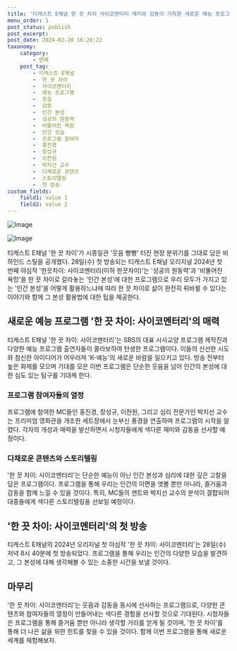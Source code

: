 ```yaml
---
title: '티캐스트 E채널 한 끗 차이 사이코멘터리 재미와 감동이 가득한 새로운 예능 프로그램'
menu_order: 1
post_status: publish
post_excerpt: 
post_date: 2024-02-20 16:20:22
taxonomy:
    category:
        - 연예
    post_tag:
        - 티캐스트 E채널
        -  한 끗 차이
        -  사이코멘터리
        -  예능 프로그램
        -  웃음
        -  감동
        -  인간 본성
        -  성공의 원동력
        -  비뚤어진 욕망
        -  인간 모습
        -  프로그램 참여자
        -  홍진경
        -  장성규
        -  이찬원
        -  박지선 교수
        -  다채로운 콘텐츠
        -  스토리텔링
        -  첫 방송
custom_fields:
    field1: value 1
    field2: value 2
---
```


![Image](https://ssl.pstatic.net/mimgnews/image/408/2024/02/19/0000215207_001_20240219125201400.jpg?type=w540)

![Image](https://mimgnews.pstatic.net/image/408/2024/02/19/0000215207_002_20240219125201450.jpg?type=w540)

티캐스트 E채널 '한 끗 차이'가 시종일관 '웃음 빵빵' 터진 현장 분위기를 그대로 담은 비하인드 스틸을 공개했다. 28일(수) 첫 방송되는 티캐스트 E채널 오리지널 2024년 첫 번째 야심작 '한끗차이: 사이코멘터리(이하 한끗차이)'는 '성공의 원동력'과 '비뚤어진 욕망'을 한 끗 차이로 갈라놓는 '인간 본성'에 대한 프로그램으로 우리 모두가 가지고 있는 '인간 본성'을 어떻게 활용하느냐에 따라 한 끗 차이로 삶이 완전히 뒤바뀔 수 있다는 이야기와 함께 그 본성 활용법에 대한 팁을 제공한다.
## 새로운 예능 프로그램 '한 끗 차이: 사이코멘터리'의 매력
티캐스트 E채널 '한 끗 차이: 사이코멘터리'는 SBS의 대표 시사교양 프로그램 제작진과 다양한 예능 프로그램 출연자들이 콜라보하여 탄생한 프로그램이다. 이들의 신선한 시도와 참신한 아이디어가 어우러져 'K-예능'의 새로운 바람을 일으키고 있다. 방송 전부터 높은 화제를 모으며 기대를 모은 이번 프로그램은 단순한 웃음을 넘어 인간의 본성에 대한 심도 있는 탐구를 기대케 한다.
### 프로그램 참여자들의 열정
프로그램에 참여한 MC들인 홍진경, 장성규, 이찬원, 그리고 심리 전문가인 박지선 교수는 프리미엄 영화관을 개조한 세트장에서 눈부신 풍경을 연출하며 프로그램의 시작을 알렸다. 각자의 개성과 매력을 발산하면서 시청자들에게 색다른 재미와 감동을 선사할 예정이다.
### 다채로운 콘텐츠와 스토리텔링
'한 끗 차이: 사이코멘터리'는 단순한 예능이 아닌 인간 본성과 심리에 대한 깊은 고찰을 담은 프로그램이다. 프로그램을 통해 우리는 인간의 이면을 엿볼 뿐만 아니라, 즐거움과 감동을 함께 느낄 수 있을 것이다. 특히, MC들의 멘트와 박지선 교수의 분석이 결합되어 대중들에게 색다른 스토리텔링을 선보일 예정이다.
## '한 끗 차이: 사이코멘터리'의 첫 방송
티캐스트 E채널의 2024년 오리지널 첫 야심작 '한 끗 차이: 사이코멘터리'는 28일(수) 저녁 8시 40분에 첫 방송되었다. 프로그램을 통해 우리는 인간의 다양한 모습을 발견하고, 그 본성에 대해 생각해볼 수 있는 소중한 시간을 보낼 것이다.
## 마무리
'한 끗 차이: 사이코멘터리'는 웃음과 감동을 동시에 선사하는 프로그램으로, 다양한 콘텐츠와 참여자들의 열정이 만들어내는 색다른 경험을 선사할 것으로 기대된다. 시청자들은 프로그램을 통해 즐거움 뿐만 아니라 생각할 거리를 얻게 될 것이며, '한 끗 차이'를 통해 더 나은 삶을 위한 힌트를 찾을 수 있을 것이다. 함께 이번 프로그램을 통해 새로운 세계를 체험해보자.
